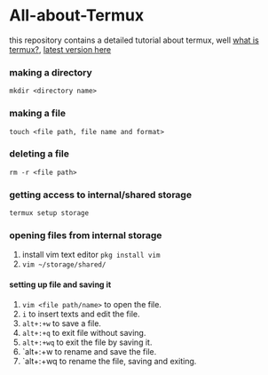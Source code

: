 # All-about-Termux
this repository contains a detailed tutorial about termux, well [what is termux?](https://en.m.wikipedia.org/wiki/Termux), [latest version here](https://f-droid.org/en/packages/com.termux/)

### making a directory
`mkdir <directory name>`

### making a file
`touch <file path, file name and format>`

### deleting a file
`rm -r <file path>`

### getting access to internal/shared storage
`termux setup storage`

### opening files from internal storage
1. install vim text editor `pkg install vim`
2. `vim ~/storage/shared/`

#### setting up file and saving it
1. `vim <file path/name>` to open the file.
2. `i` to insert texts and edit the file.
3. `alt+:+w` to save a file.
4. `alt+:+q` to exit file without saving.
5. `alt+:+wq` to exit the file by saving it.
6. `alt+:+w <file rename> to rename and save the file.
7. `alt+:+wq <file rename> to rename the file, saving and exiting.
